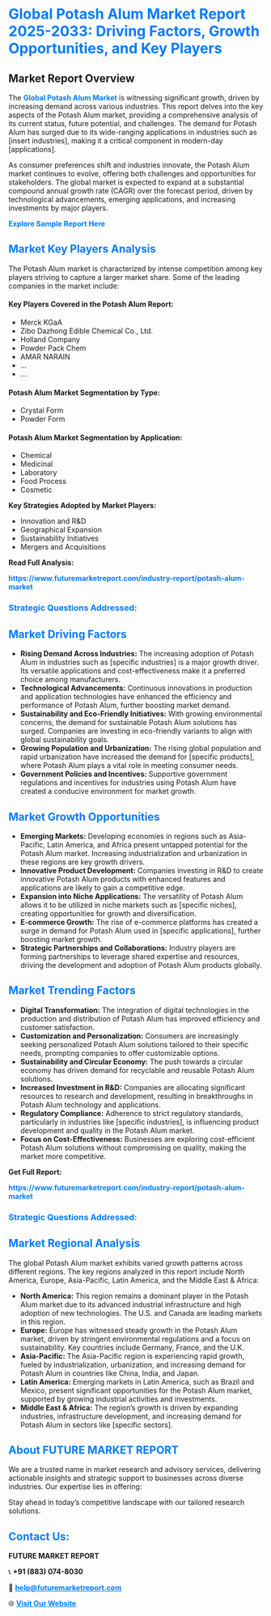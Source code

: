 <h1 style="color: #007BFF;">Global Potash Alum Market Report 2025-2033: Driving Factors, Growth Opportunities, and Key Players</h1>

<section id="overview">
<h2>Market Report Overview</h2>
<p>The <a href="https://www.futuremarketreport.com/industry-report/potash-alum-market" style="color: #007BFF; text-decoration: none;"><strong>Global Potash Alum Market</strong></a> is witnessing significant growth, driven by increasing demand across various industries. This report delves into the key aspects of the Potash Alum market, providing a comprehensive analysis of its current status, future potential, and challenges. The demand for Potash Alum has surged due to its wide-ranging applications in industries such as [insert industries], making it a critical component in modern-day [applications].</p>
<p>As consumer preferences shift and industries innovate, the Potash Alum market continues to evolve, offering both challenges and opportunities for stakeholders. The global market is expected to expand at a substantial compound annual growth rate (CAGR) over the forecast period, driven by technological advancements, emerging applications, and increasing investments by major players.</p>
</section>

<section id="overview">
<p><a href="https://www.futuremarketreport.com/request-sample/reportId=106041" style="color: #007BFF; text-decoration: none;"><strong>Explore Sample Report Here</strong></a></p>
</section>

<section id="key-players">
<h2 style="color: #007BFF;">Market Key Players Analysis</h2>
<p>The Potash Alum market is characterized by intense competition among key players striving to capture a larger market share. Some of the leading companies in the market include:</p>
<h4>Key Players Covered in the Potash Alum Report:</h4>
<ul><li>Merck KGaA</li><li>Zibo Dazhong Edible Chemical Co., Ltd.</li><li>Holland Company</li><li>Powder Pack Chem</li><li>AMAR NARAIN</li><li>...</li><li>...</li></ul>
<h4>Potash Alum Market Segmentation by Type:</h4>
<ul><li>Crystal Form</li><li>Powder Form</li></ul>

<h4>Potash Alum Market Segmentation by Application:</h4>
<ul><li>Chemical</li><li>Medicinal</li><li>Laboratory</li><li>Food Process</li><li>Cosmetic</li></ul>
<p><strong>Key Strategies Adopted by Market Players:</strong></p>
<ul>
<li>Innovation and R&D</li>
<li>Geographical Expansion</li>
<li>Sustainability Initiatives</li>
<li>Mergers and Acquisitions</li>
</ul>
</section>

<section>
<p><strong>Read Full Analysis: </strong></p><a href="https://www.futuremarketreport.com/industry-report/potash-alum-market" style="color: #007BFF; text-decoration: none;"><strong>https://www.futuremarketreport.com/industry-report/potash-alum-market</strong></a>
<h3 style="color: #007BFF;">Strategic Questions Addressed:</h3>
</section>

<section id="driving-factors">
<h2 style="color: #007BFF;">Market Driving Factors</h2>
<ul>
<li><strong>Rising Demand Across Industries:</strong> The increasing adoption of Potash Alum in industries such as [specific industries] is a major growth driver. Its versatile applications and cost-effectiveness make it a preferred choice among manufacturers.</li>
<li><strong>Technological Advancements:</strong> Continuous innovations in production and application technologies have enhanced the efficiency and performance of Potash Alum, further boosting market demand.</li>
<li><strong>Sustainability and Eco-Friendly Initiatives:</strong> With growing environmental concerns, the demand for sustainable Potash Alum solutions has surged. Companies are investing in eco-friendly variants to align with global sustainability goals.</li>
<li><strong>Growing Population and Urbanization:</strong> The rising global population and rapid urbanization have increased the demand for [specific products], where Potash Alum plays a vital role in meeting consumer needs.</li>
<li><strong>Government Policies and Incentives:</strong> Supportive government regulations and incentives for industries using Potash Alum have created a conducive environment for market growth.</li>
</ul>
</section>

<section id="growth-opportunities">
<h2 style="color: #007BFF;">Market Growth Opportunities</h2>
<ul>
<li><strong>Emerging Markets:</strong> Developing economies in regions such as Asia-Pacific, Latin America, and Africa present untapped potential for the Potash Alum market. Increasing industrialization and urbanization in these regions are key growth drivers.</li>
<li><strong>Innovative Product Development:</strong> Companies investing in R&D to create innovative Potash Alum products with enhanced features and applications are likely to gain a competitive edge.</li>
<li><strong>Expansion into Niche Applications:</strong> The versatility of Potash Alum allows it to be utilized in niche markets such as [specific niches], creating opportunities for growth and diversification.</li>
<li><strong>E-commerce Growth:</strong> The rise of e-commerce platforms has created a surge in demand for Potash Alum used in [specific applications], further boosting market growth.</li>
<li><strong>Strategic Partnerships and Collaborations:</strong> Industry players are forming partnerships to leverage shared expertise and resources, driving the development and adoption of Potash Alum products globally.</li>
</ul>
</section>

<section id="trending-factors">
<h2 style="color: #007BFF;">Market Trending Factors</h2>
<ul>
<li><strong>Digital Transformation:</strong> The integration of digital technologies in the production and distribution of Potash Alum has improved efficiency and customer satisfaction.</li>
<li><strong>Customization and Personalization:</strong> Consumers are increasingly seeking personalized Potash Alum solutions tailored to their specific needs, prompting companies to offer customizable options.</li>
<li><strong>Sustainability and Circular Economy:</strong> The push towards a circular economy has driven demand for recyclable and reusable Potash Alum solutions.</li>
<li><strong>Increased Investment in R&D:</strong> Companies are allocating significant resources to research and development, resulting in breakthroughs in Potash Alum technology and applications.</li>
<li><strong>Regulatory Compliance:</strong> Adherence to strict regulatory standards, particularly in industries like [specific industries], is influencing product development and quality in the Potash Alum market.</li>
<li><strong>Focus on Cost-Effectiveness:</strong> Businesses are exploring cost-efficient Potash Alum solutions without compromising on quality, making the market more competitive.</li>
</ul>
</section>

<section>
<p><strong>Get Full Report: </strong></p><a href="https://www.futuremarketreport.com/industry-report/potash-alum-market" style="color: #007BFF; text-decoration: none;"><strong>https://www.futuremarketreport.com/industry-report/potash-alum-market</strong></a>
<h3 style="color: #007BFF;">Strategic Questions Addressed:</h3>
</section>


<section id="regional-analysis">
<h2 style="color: #007BFF;">Market Regional Analysis</h2>
<p>The global Potash Alum market exhibits varied growth patterns across different regions. The key regions analyzed in this report include North America, Europe, Asia-Pacific, Latin America, and the Middle East & Africa:</p>
<ul>
<li><strong>North America:</strong> This region remains a dominant player in the Potash Alum market due to its advanced industrial infrastructure and high adoption of new technologies. The U.S. and Canada are leading markets in this region.</li>
<li><strong>Europe:</strong> Europe has witnessed steady growth in the Potash Alum market, driven by stringent environmental regulations and a focus on sustainability. Key countries include Germany, France, and the U.K.</li>
<li><strong>Asia-Pacific:</strong> The Asia-Pacific region is experiencing rapid growth, fueled by industrialization, urbanization, and increasing demand for Potash Alum in countries like China, India, and Japan.</li>
<li><strong>Latin America:</strong> Emerging markets in Latin America, such as Brazil and Mexico, present significant opportunities for the Potash Alum market, supported by growing industrial activities and investments.</li>
<li><strong>Middle East & Africa:</strong> The region’s growth is driven by expanding industries, infrastructure development, and increasing demand for Potash Alum in sectors like [specific sectors].</li>
</ul>
</section>

<footer>
<h2 style="color: #007BFF;">About FUTURE MARKET REPORT</h2>
<p>We are a trusted name in market research and advisory services, delivering actionable insights and strategic support to businesses across diverse industries. Our expertise lies in offering:</p>

<p>Stay ahead in today’s competitive landscape with our tailored research solutions.</p>

<h2 style="color: #007BFF;">Contact Us:</h2>
<p><strong>FUTURE MARKET REPORT</strong></p>
<p>📞 <strong>+91 (883) 074-8030</strong></p>
<p>📧 <strong><a href="mailto:help@futuremarketreport.com" style="color: #007BFF;">help@futuremarketreport.com</a></strong></p>
<p>🌐 <strong><a href="https://www.futuremarketreport.com/" style="color: #007BFF;">Visit Our Website</a></strong></p>
</footer>